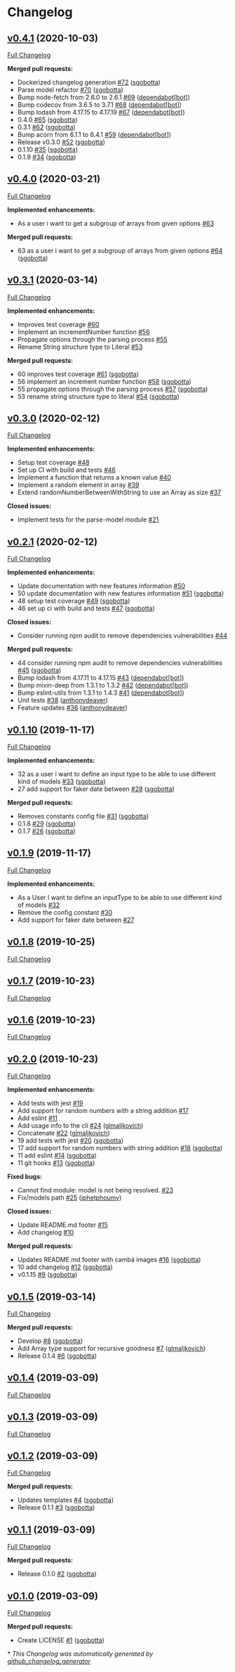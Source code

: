 # Changelog

## [v0.4.1](https://github.com/Cambalab/fake-data-generator/tree/v0.4.1) (2020-10-03)

[Full Changelog](https://github.com/Cambalab/fake-data-generator/compare/v0.4.0...v0.4.1)

**Merged pull requests:**

- Dockerized changelog generation [\#72](https://github.com/Cambalab/fake-data-generator/pull/72) ([sgobotta](https://github.com/sgobotta))
- Parse model refactor [\#70](https://github.com/Cambalab/fake-data-generator/pull/70) ([sgobotta](https://github.com/sgobotta))
- Bump node-fetch from 2.6.0 to 2.6.1 [\#69](https://github.com/Cambalab/fake-data-generator/pull/69) ([dependabot[bot]](https://github.com/apps/dependabot))
- Bump codecov from 3.6.5 to 3.7.1 [\#68](https://github.com/Cambalab/fake-data-generator/pull/68) ([dependabot[bot]](https://github.com/apps/dependabot))
- Bump lodash from 4.17.15 to 4.17.19 [\#67](https://github.com/Cambalab/fake-data-generator/pull/67) ([dependabot[bot]](https://github.com/apps/dependabot))
- 0.4.0 [\#65](https://github.com/Cambalab/fake-data-generator/pull/65) ([sgobotta](https://github.com/sgobotta))
- 0.3.1 [\#62](https://github.com/Cambalab/fake-data-generator/pull/62) ([sgobotta](https://github.com/sgobotta))
- Bump acorn from 6.1.1 to 6.4.1 [\#59](https://github.com/Cambalab/fake-data-generator/pull/59) ([dependabot[bot]](https://github.com/apps/dependabot))
- Release v0.3.0 [\#52](https://github.com/Cambalab/fake-data-generator/pull/52) ([sgobotta](https://github.com/sgobotta))
- 0.1.10 [\#35](https://github.com/Cambalab/fake-data-generator/pull/35) ([sgobotta](https://github.com/sgobotta))
- 0.1.9 [\#34](https://github.com/Cambalab/fake-data-generator/pull/34) ([sgobotta](https://github.com/sgobotta))

## [v0.4.0](https://github.com/Cambalab/fake-data-generator/tree/v0.4.0) (2020-03-21)

[Full Changelog](https://github.com/Cambalab/fake-data-generator/compare/v0.3.1...v0.4.0)

**Implemented enhancements:**

- As a user i want to get a subgroup of arrays from given options [\#63](https://github.com/Cambalab/fake-data-generator/issues/63)

**Merged pull requests:**

- 63 as a user i want to get a subgroup of arrays from given options [\#64](https://github.com/Cambalab/fake-data-generator/pull/64) ([sgobotta](https://github.com/sgobotta))

## [v0.3.1](https://github.com/Cambalab/fake-data-generator/tree/v0.3.1) (2020-03-14)

[Full Changelog](https://github.com/Cambalab/fake-data-generator/compare/v0.3.0...v0.3.1)

**Implemented enhancements:**

- Improves test coverage [\#60](https://github.com/Cambalab/fake-data-generator/issues/60)
- Implement an incrementNumber function [\#56](https://github.com/Cambalab/fake-data-generator/issues/56)
- Propagate options through the parsing process [\#55](https://github.com/Cambalab/fake-data-generator/issues/55)
- Rename String structure type to Literal [\#53](https://github.com/Cambalab/fake-data-generator/issues/53)

**Merged pull requests:**

- 60 improves test coverage [\#61](https://github.com/Cambalab/fake-data-generator/pull/61) ([sgobotta](https://github.com/sgobotta))
- 56 implement an increment number function [\#58](https://github.com/Cambalab/fake-data-generator/pull/58) ([sgobotta](https://github.com/sgobotta))
- 55 propagate options through the parsing process [\#57](https://github.com/Cambalab/fake-data-generator/pull/57) ([sgobotta](https://github.com/sgobotta))
- 53 rename string structure type to literal [\#54](https://github.com/Cambalab/fake-data-generator/pull/54) ([sgobotta](https://github.com/sgobotta))

## [v0.3.0](https://github.com/Cambalab/fake-data-generator/tree/v0.3.0) (2020-02-12)

[Full Changelog](https://github.com/Cambalab/fake-data-generator/compare/v0.2.1...v0.3.0)

**Implemented enhancements:**

- Setup test coverage [\#48](https://github.com/Cambalab/fake-data-generator/issues/48)
- Set up CI with build and tests [\#46](https://github.com/Cambalab/fake-data-generator/issues/46)
- Implement a function that returns a known value [\#40](https://github.com/Cambalab/fake-data-generator/issues/40)
- Implement a random element in array [\#39](https://github.com/Cambalab/fake-data-generator/issues/39)
- Extend randomNumberBetweenWithString to use an Array as size [\#37](https://github.com/Cambalab/fake-data-generator/issues/37)

**Closed issues:**

- Implement tests for the parse-model module [\#21](https://github.com/Cambalab/fake-data-generator/issues/21)

## [v0.2.1](https://github.com/Cambalab/fake-data-generator/tree/v0.2.1) (2020-02-12)

[Full Changelog](https://github.com/Cambalab/fake-data-generator/compare/v0.1.10...v0.2.1)

**Implemented enhancements:**

- Update documentation with new features information [\#50](https://github.com/Cambalab/fake-data-generator/issues/50)
- 50 update documentation with new features information [\#51](https://github.com/Cambalab/fake-data-generator/pull/51) ([sgobotta](https://github.com/sgobotta))
- 48 setup test coverage [\#49](https://github.com/Cambalab/fake-data-generator/pull/49) ([sgobotta](https://github.com/sgobotta))
- 46 set up ci with build and tests [\#47](https://github.com/Cambalab/fake-data-generator/pull/47) ([sgobotta](https://github.com/sgobotta))

**Closed issues:**

- Consider running npm audit to remove dependencies vulnerabilities [\#44](https://github.com/Cambalab/fake-data-generator/issues/44)

**Merged pull requests:**

- 44 consider running npm audit to remove dependencies vulnerabilities [\#45](https://github.com/Cambalab/fake-data-generator/pull/45) ([sgobotta](https://github.com/sgobotta))
- Bump lodash from 4.17.11 to 4.17.15 [\#43](https://github.com/Cambalab/fake-data-generator/pull/43) ([dependabot[bot]](https://github.com/apps/dependabot))
- Bump mixin-deep from 1.3.1 to 1.3.2 [\#42](https://github.com/Cambalab/fake-data-generator/pull/42) ([dependabot[bot]](https://github.com/apps/dependabot))
- Bump eslint-utils from 1.3.1 to 1.4.3 [\#41](https://github.com/Cambalab/fake-data-generator/pull/41) ([dependabot[bot]](https://github.com/apps/dependabot))
- Unit tests [\#38](https://github.com/Cambalab/fake-data-generator/pull/38) ([anthonydeaver](https://github.com/anthonydeaver))
- Feature updates [\#36](https://github.com/Cambalab/fake-data-generator/pull/36) ([anthonydeaver](https://github.com/anthonydeaver))

## [v0.1.10](https://github.com/Cambalab/fake-data-generator/tree/v0.1.10) (2019-11-17)

[Full Changelog](https://github.com/Cambalab/fake-data-generator/compare/v0.1.9...v0.1.10)

**Implemented enhancements:**

- 32 as a user i want to define an input type to be able to use different kind of models [\#33](https://github.com/Cambalab/fake-data-generator/pull/33) ([sgobotta](https://github.com/sgobotta))
- 27 add support for faker date between [\#28](https://github.com/Cambalab/fake-data-generator/pull/28) ([sgobotta](https://github.com/sgobotta))

**Merged pull requests:**

- Removes constants config file [\#31](https://github.com/Cambalab/fake-data-generator/pull/31) ([sgobotta](https://github.com/sgobotta))
- 0.1.8 [\#29](https://github.com/Cambalab/fake-data-generator/pull/29) ([sgobotta](https://github.com/sgobotta))
- 0.1.7 [\#26](https://github.com/Cambalab/fake-data-generator/pull/26) ([sgobotta](https://github.com/sgobotta))

## [v0.1.9](https://github.com/Cambalab/fake-data-generator/tree/v0.1.9) (2019-11-17)

[Full Changelog](https://github.com/Cambalab/fake-data-generator/compare/v0.1.8...v0.1.9)

**Implemented enhancements:**

- As a User I want to define an inputType to be able to use different kind of models [\#32](https://github.com/Cambalab/fake-data-generator/issues/32)
- Remove the config constant [\#30](https://github.com/Cambalab/fake-data-generator/issues/30)
- Add support for faker date between [\#27](https://github.com/Cambalab/fake-data-generator/issues/27)

## [v0.1.8](https://github.com/Cambalab/fake-data-generator/tree/v0.1.8) (2019-10-25)

[Full Changelog](https://github.com/Cambalab/fake-data-generator/compare/v0.1.7...v0.1.8)

## [v0.1.7](https://github.com/Cambalab/fake-data-generator/tree/v0.1.7) (2019-10-23)

[Full Changelog](https://github.com/Cambalab/fake-data-generator/compare/v0.1.6...v0.1.7)

## [v0.1.6](https://github.com/Cambalab/fake-data-generator/tree/v0.1.6) (2019-10-23)

[Full Changelog](https://github.com/Cambalab/fake-data-generator/compare/v0.2.0...v0.1.6)

## [v0.2.0](https://github.com/Cambalab/fake-data-generator/tree/v0.2.0) (2019-10-23)

[Full Changelog](https://github.com/Cambalab/fake-data-generator/compare/v0.1.5...v0.2.0)

**Implemented enhancements:**

- Add tests with jest [\#19](https://github.com/Cambalab/fake-data-generator/issues/19)
- Add support for random numbers with a string addition [\#17](https://github.com/Cambalab/fake-data-generator/issues/17)
- Add eslint [\#11](https://github.com/Cambalab/fake-data-generator/issues/11)
- Add usage info to the cli [\#24](https://github.com/Cambalab/fake-data-generator/pull/24) ([glmaljkovich](https://github.com/glmaljkovich))
- Concatenate [\#22](https://github.com/Cambalab/fake-data-generator/pull/22) ([glmaljkovich](https://github.com/glmaljkovich))
- 19 add tests with jest [\#20](https://github.com/Cambalab/fake-data-generator/pull/20) ([sgobotta](https://github.com/sgobotta))
- 17 add support for random numbers with string addition [\#18](https://github.com/Cambalab/fake-data-generator/pull/18) ([sgobotta](https://github.com/sgobotta))
- 11 add eslint [\#14](https://github.com/Cambalab/fake-data-generator/pull/14) ([sgobotta](https://github.com/sgobotta))
- 11 git hooks [\#13](https://github.com/Cambalab/fake-data-generator/pull/13) ([sgobotta](https://github.com/sgobotta))

**Fixed bugs:**

- Cannot find module: model is not being resolved. [\#23](https://github.com/Cambalab/fake-data-generator/issues/23)
- Fix/models path [\#25](https://github.com/Cambalab/fake-data-generator/pull/25) ([jphetphoumy](https://github.com/jphetphoumy))

**Closed issues:**

- Update README.md footer [\#15](https://github.com/Cambalab/fake-data-generator/issues/15)
- Add changelog [\#10](https://github.com/Cambalab/fake-data-generator/issues/10)

**Merged pull requests:**

- Updates README.md footer with cambá images [\#16](https://github.com/Cambalab/fake-data-generator/pull/16) ([sgobotta](https://github.com/sgobotta))
- 10 add changelog [\#12](https://github.com/Cambalab/fake-data-generator/pull/12) ([sgobotta](https://github.com/sgobotta))
- v0.1.15 [\#9](https://github.com/Cambalab/fake-data-generator/pull/9) ([sgobotta](https://github.com/sgobotta))

## [v0.1.5](https://github.com/Cambalab/fake-data-generator/tree/v0.1.5) (2019-03-14)

[Full Changelog](https://github.com/Cambalab/fake-data-generator/compare/v0.1.4...v0.1.5)

**Merged pull requests:**

- Develop [\#8](https://github.com/Cambalab/fake-data-generator/pull/8) ([sgobotta](https://github.com/sgobotta))
- Add Array type support for recursive goodness [\#7](https://github.com/Cambalab/fake-data-generator/pull/7) ([glmaljkovich](https://github.com/glmaljkovich))
- Release 0.1.4 [\#6](https://github.com/Cambalab/fake-data-generator/pull/6) ([sgobotta](https://github.com/sgobotta))

## [v0.1.4](https://github.com/Cambalab/fake-data-generator/tree/v0.1.4) (2019-03-09)

[Full Changelog](https://github.com/Cambalab/fake-data-generator/compare/v0.1.3...v0.1.4)

## [v0.1.3](https://github.com/Cambalab/fake-data-generator/tree/v0.1.3) (2019-03-09)

[Full Changelog](https://github.com/Cambalab/fake-data-generator/compare/v0.1.2...v0.1.3)

## [v0.1.2](https://github.com/Cambalab/fake-data-generator/tree/v0.1.2) (2019-03-09)

[Full Changelog](https://github.com/Cambalab/fake-data-generator/compare/v0.1.1...v0.1.2)

**Merged pull requests:**

- Updates templates [\#4](https://github.com/Cambalab/fake-data-generator/pull/4) ([sgobotta](https://github.com/sgobotta))
- Release 0.1.1 [\#3](https://github.com/Cambalab/fake-data-generator/pull/3) ([sgobotta](https://github.com/sgobotta))

## [v0.1.1](https://github.com/Cambalab/fake-data-generator/tree/v0.1.1) (2019-03-09)

[Full Changelog](https://github.com/Cambalab/fake-data-generator/compare/v0.1.0...v0.1.1)

**Merged pull requests:**

- Release 0.1.0 [\#2](https://github.com/Cambalab/fake-data-generator/pull/2) ([sgobotta](https://github.com/sgobotta))

## [v0.1.0](https://github.com/Cambalab/fake-data-generator/tree/v0.1.0) (2019-03-09)

[Full Changelog](https://github.com/Cambalab/fake-data-generator/compare/0ef840c2d2524e72e6a90f3907f820f4d094e103...v0.1.0)

**Merged pull requests:**

- Create LICENSE [\#1](https://github.com/Cambalab/fake-data-generator/pull/1) ([sgobotta](https://github.com/sgobotta))



\* *This Changelog was automatically generated by [github_changelog_generator](https://github.com/github-changelog-generator/github-changelog-generator)*
